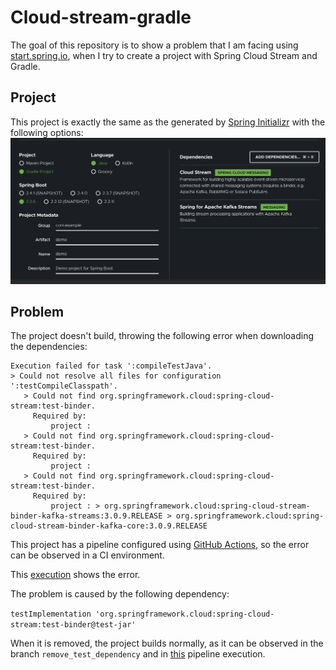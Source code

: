 Cloud-stream-gradle
===============
The goal of this repository is to show a problem that I am facing 
using [start.spring.io](https://start.spring.io/), when I try to create a project
with Spring Cloud Stream and Gradle.

## Project
This project is exactly the same as the generated by [Spring Initializr](https://start.spring.io/)
with the following options:
![image showing the options for this project in Spring Initilizr](images/spring_initializer_cloud_stream.png)

## Problem
The project doesn't build, throwing the following error when downloading the dependencies:

```
Execution failed for task ':compileTestJava'.
> Could not resolve all files for configuration ':testCompileClasspath'.
   > Could not find org.springframework.cloud:spring-cloud-stream:test-binder.
     Required by:
         project :
   > Could not find org.springframework.cloud:spring-cloud-stream:test-binder.
     Required by:
         project :
   > Could not find org.springframework.cloud:spring-cloud-stream:test-binder.
     Required by:
         project : > org.springframework.cloud:spring-cloud-stream-binder-kafka-streams:3.0.9.RELEASE > org.springframework.cloud:spring-cloud-stream-binder-kafka-core:3.0.9.RELEASE
```

This project has a pipeline configured using [GitHub Actions](https://docs.github.com/en/free-pro-team@latest/actions),
so the error can be observed in a CI environment.

This [execution](https://github.com/henriquels25/cloud-stream-gradle/runs/1506915780) shows the error.

The problem is caused by the following dependency:

`testImplementation 'org.springframework.cloud:spring-cloud-stream:test-binder@test-jar'`

When it is removed, the project builds normally, as it can be observed in the branch `remove_test_dependency`
and in [this](https://github.com/henriquels25/cloud-stream-gradle/actions/runs/404228729) pipeline execution.